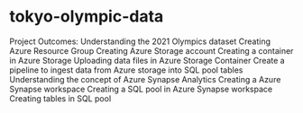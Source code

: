 # tokyo-olympic-data

Project Outcomes:
Understanding the 2021 Olympics dataset
Creating Azure Resource Group
Creating Azure Storage account
Creating a container in Azure Storage
Uploading data files in Azure Storage Container
Create a pipeline to ingest data from Azure storage into SQL pool tables
Understanding the concept of Azure Synapse Analytics
Creating a Azure Synapse workspace
Creating a SQL pool in Azure Synapse workspace
Creating tables in SQL pool

